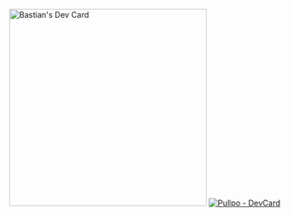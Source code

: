 <a href="https://app.daily.dev/bastian_lc"><img src="https://api.daily.dev/devcards/v2/6y1V38VRZLc7L6bDaXWvK.png?type=default&r=n8r" width="356" alt="Bastian's Dev Card"/></a>
[![Pullpo - DevCard](https://devcard.pullpo.io/api?user_id=cn0eus50cvus73d7nolg&custom_title=Bastian%20%40%20hcmfront&custom_subtitle=Developer&show_icons=true&disable_animations=false&title_color=41b883&text_color=fffefe&icon_color=41b883&ring_color=fffefe&bg_color=273849&image_url=https%3A%2F%2Favatars.githubusercontent.com%2Fu%2F65420325%3Fv%3D4)](https://pullpo.io/products/devcard)

<!--
**bastianvargas/bastianvargas** is a ✨ _special_ ✨ repository because its `README.md` (this file) appears on your GitHub profile.

Here are some ideas to get you started:

- 🔭 I’m currently working on ...
- 🌱 I’m currently learning ...
- 👯 I’m looking to collaborate on ...
- 🤔 I’m looking for help with ...
- 💬 Ask me about ...
- 📫 How to reach me: ...
- 😄 Pronouns: ...
- ⚡ Fun fact: ...
-->
